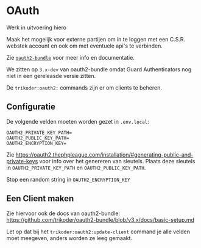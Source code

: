 # OAuth

Werk in uitvoering hiero

Maak het mogelijk voor externe partijen om in te loggen met een C.S.R. webstek account en ook om met eventuele api's te verbinden.

Zie [`oauth2-bundle`](https://github.com/trikoder/oauth2-bundle) voor meer info en documentatie.

We zitten op `3.x-dev` van oauth2-bundle omdat Guard Authenticators nog niet in een gereleasde versie zitten.

De `trikoder:oauth2:` commands zijn er om clients te beheren.

## Configuratie

De volgende velden moeten worden gezet in `.env.local`:

```
OAUTH2_PRIVATE_KEY_PATH=
OAUTH2_PUBLIC_KEY_PATH=
OAUTH2_ENCRYPTION_KEY=
```

Zie https://oauth2.thephpleague.com/installation/#generating-public-and-private-keys voor info over het genereren van sleutels. Plaats deze sleutels in `OAUTH2_PRIVATE_KEY_PATH` en `OAUTH2_PUBLIC_KEY_PATH`.

Stop een random string in `OAUTH2_ENCRYPTION_KEY`

## Een Client maken

Zie hiervoor ook de docs van oauth2-bundle: https://github.com/trikoder/oauth2-bundle/blob/v3.x/docs/basic-setup.md

Let op dat bij het `trikoder:oauth2:update-client` command je alle velden moet meegeven, anders worden ze leeg gemaakt.
